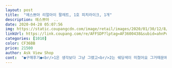 ```yaml
---
layout: post 
title:  "에스쁘아 리얼아이 팔레트, 1호 피치라이크, 1개" 
description: 에스쁘아  ..
date: 2020-04-28 05:07:56 
img: https://static.coupangcdn.com/image/retail/images/2020/01/30/12/8/32e5de5d-0850-47fb-90eb-b47b257852f1.jpg 
linkUrl: https://link.coupang.com/re/AFFSDP?lptag=AF3600438&subid=ahnPublicAsk&pageKey=1221205202&itemId=2212086987&vendorItemId=70209875978&traceid=V0-113-09e8148d7981d839 
categories: [1010] 
color: CF36BB 
price: 21500 
author: Ask View Shop 
cont:  "●구매후기●<br/>1은 생각보다 그냥 그랬고<br/>2는 쉐딩색이 미쳤어요 그거때문에 구매했는데 성공했어요ㅠㅠ<br/>2주간 사용해봤어요 근데 이건 패키지부터 넋이 나갑니다<br/>3가지 색상 모두 구매했어요<br/>3은 사진으로 봤을때 별로였는데 실제로 제일 예뻤고<br/>가루날림 조금 있긴한데 발색 잘 안되는것보단 나은것같아요<br/>그래도 블랜딩용으로 잘 쓰일것같아요 !<br/>근데 색이 너무 예쁘고 패키지때문인지 돈이 아깝다는 생각은<br/>글리터 두개도 부담스럽지않고 은은한 포인트용으로 딱이고<br/>다만 가운데 베이스컬러가 너무 연해서<br/>당장 샀어요 :) 눈여겨보셨던분들 어서 겟하시길<br/>딱 화장대위에 올려놓고싶게 쁠링쁠링해요<br/>매장에서보고 반해서 사려고 벼르고있었는데<br/>무엇보다 디자인... <br/>만 봐도 소장각입니다 너무예뻐요<br/>발색에비하면 없는 편이라고 봐도 무방할듯<br/>발색이 엄청 잘되네요 가루날림이 없어서 만족!<br/>안들었어요<br/>어디 들고 갈때 사실 이거 들고 다녀욯ㅎ<br/>예뻐서 자랑하려고욯ㅎ<br/>와 이거 뭐에요... <br/>??<br/>원하는 날에 수령해서 취소안하고 바로 사용했고<br/>저는 베이지한 색 눈에 올렸을때 살색과 어우러지는 색을<br/>제 피부가 13호인데도 거의 티가 안나용<br/>좋아합니다 그래서 3 and gt;1 and gt; 2순으로 맘에 들었어요<br/>진짜 와.<br/>.<br/> 화장할때마다 그러면서 사용합니다<br/>첨에 배송조회가 안돼서 취소했는데 제품이 왔어요<br/>총평 : 데일리하게 쓰기 좋은 구성으로 버릴색없습니당<br/>쿠팡에서 좋은 가격에 로켓배송까지 하고있길래<br/>피치라이크 이뿌네요<br/>" 
---
```

